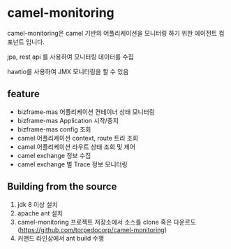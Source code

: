 # camel-monitoring

camel-monitoring은 camel 기반의 어플리케이션을 모니터링 하기 위한 에이전트 컴포넌트 입니다.
<!--more-->
jpa, rest api 를 사용하여 모니터링 데이터를 수집
<!--more-->
hawtio를 사용하여 JMX 모니터링을 할 수 있음

## feature

 - bizframe-mas 어플리케이션 컨테이너 상태 모니터링
 - bizframe-mas Application 시작/중지
 - bizframe-mas config 조회
 - camel 어플리케이션 context, route 트리 조회
 - camel 어플리케이션 라우트 상태 조회 및 제어
 - camel exchange 정보 수집
 - camel exchange 별 Trace 정보 모니터링

## Building from the source

 1. jdk 8 이상 설치 
 2. apache ant 설치
 3. camel-monitoring 프로젝트 저장소에서 소스를 clone 혹은 다운르도 (https://github.com/torpedocorp/camel-monitoring)
 4. 커맨드 라인상에서 ant build 수행
